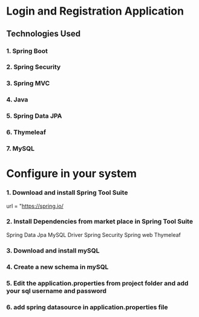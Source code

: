 # Login and Registration Application 


## Technologies Used
### 1. Spring Boot
### 2. Spring Security
### 3. Spring MVC
### 4. Java
### 5. Spring Data JPA
### 6. Thymeleaf
### 7. MySQL



# Configure in your system
### 1. Download and install Spring Tool Suite  
url = "https://spring.io/

### 2. Install Dependencies from market place in Spring Tool Suite
Spring Data Jpa
MySQL Driver
Spring Security
Spring web
Thymeleaf


### 3. Download and install mySQL 

### 4. Create a new schema in mySQL

### 5. Edit the application.properties from project folder and add your sql username and password


### 6. add spring datasource in application.properties file




